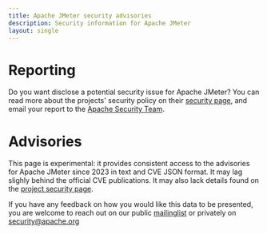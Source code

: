 ```yaml
---
title: Apache JMeter security advisories
description: Security information for Apache JMeter
layout: single
---
```


# Reporting

Do you want disclose a potential security issue for Apache JMeter? You can read more about the projects' security policy on their [security page](https://jmeter.apache.org/security.html), and email your report to the  [Apache Security Team](mailto:security@apache.org).

# Advisories

This page is experimental: it provides consistent access to the advisories for Apache JMeter since 2023 in text and CVE JSON format. It may lag slighly behind the official CVE publications. It may also lack details found on the [project security page](https://jmeter.apache.org/security.html).

If you have any feedback on how you would like this data to be presented, you are welcome to reach out on our public [mailinglist](/mailinglist) or privately on [security@apache.org](mailto:security@apache.org)